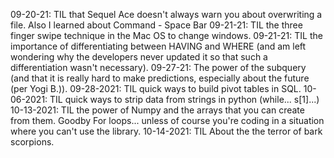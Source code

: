 09-20-21: TIL that Sequel Ace doesn't always warn you about overwriting a file.  Also I learned about Command - Space Bar
09-21-21: TIL the three finger swipe technique in the Mac OS to change windows.
09-21-21: TIL the importance of differentiating between HAVING and WHERE (and am left wondering why the developers never updated it so that such a differentiation wasn't necessary).
09-27-21: The power of the subquery (and that it is really hard to make predictions, especially about the future (per Yogi B.)).
09-28-2021: TIL quick ways to build pivot tables in SQL.
10-06-2021: TIL quick ways to strip data from strings in python (while... s[1]...)
10-13-2021: TIL the power of Numpy and the arrays that you can create from them.  Goodby For loops... unless of course you're coding in a situation where you can't use the library.
10-14-2021: TIL About the the terror of bark scorpions.
